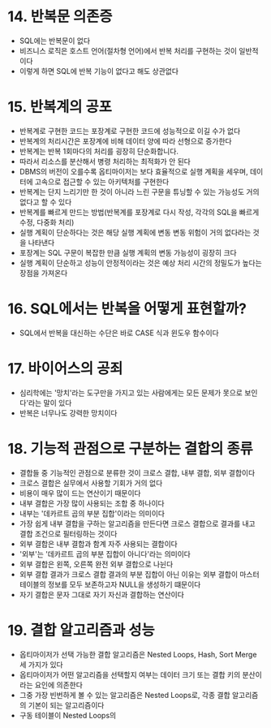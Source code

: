 # 14. 반복문 의존증
- SQL에는 반복문이 없다
- 비즈니스 로직은 호스트 언어(절차형 언어)에서 반복 처리를 구현하는 것이 일반적이다
- 이렇게 하면 SQL에 반복 기능이 없다고 해도 상관없다

# 15. 반복계의 공포
- 반복계로 구현한 코드는 포장계로 구현한 코드에 성능적으로 이길 수가 없다
- 반복계의 처리시간은 포장계에 비해 데이터 양에 따라 선형으로 증가한다
- 반복계는 반복 1회마다의 처리를 굉장히 단순화합니다.
- 따라서 리소스를 분산해서 병령 처리하는 최적화가 안 된다
- DBMS의 버전이 오를수록 옵티마이저는 보다 효율적으로 실행 계획을 세우며, 데이터에 고속으로 접근할 수 있는 아키텍처를 구현한다
- 반복계는 단지 느리기만 한 것이 아니라 느린 구문을 튜닝할 수 있는 가능성도 거의 없다고 할 수 있다
- 반복계를 빠르게 만드는 방법(반복계를 포장계로 다시 작성, 각각의 SQL을 빠르게 수정, 다중화 처리)
- 실행 계획이 단순하다는 것은 해당 실행 계획에 변동 변동 위험이 거의 없다라는 것을 나타낸다
- 포장계는 SQL 구문이 복잡한 만큼 실행 계획의 변동 가능성이 굉장히 크다
- 실행 계획이 단순하고 성능이 안정적이라는 것은 예상 처리 시간의 정밀도가 높다는 장점을 가져온다

# 16. SQL에서는 반복을 어떻게 표현할까?
- SQL에서 반복을 대신하는 수단은 바로 CASE 식과 윈도우 함수이다


# 17. 바이어스의 공죄
- 심리학에는 '망치'라는 도구만을 가지고 있는 사람에게는 모든 문제가 못으로 보인다'라는 말이 있다
- 반복은 너무나도 강력한 망치이다

# 18. 기능적 관점으로 구분하는 결합의 종류
- 결합들 중 기능적인 관점으로 분류한 것이 크로스 결합, 내부 결합, 외부 결합이다
- 크로스 결합은 실무에서 사용할 기회가 거의 없다
- 비용이 매우 많이 드는 연산이기 때문이다
- 내부 결합은 가장 많이 사용되는 조합 중 하나이다
- 내부는 '데카르트 곱의 부분 집합'이라는 의미이다
- 가장 쉽게 내부 결합을 구하는 알고리즘을 만든다면 크로스 결합으로 결과를 내고 결합 조건으로 필터링하는 것이다
- 외부 결합은 내부 결합과 함계 자주 사용되는 결합이다
- '외부'는 '데카르트 곱의 부분 집합이 아니다'라는 의미이다
- 외부 결합은 왼쪽, 오른쪽 완전 외부 결합으로 나뉜다
- 외부 결합 결과가 크로스 결합 결과의 부분 집합이 아닌 이유는 외부 결합이 마스터 테이블의 정보를 모두 보존하고자 NULL을 생성하기 떄문이다
- 자기 결합은 문자 그대로 자기 자신과 결합하는 연산이다

# 19. 결합 알고리즘과 성능
- 옵티마이저가 선택 가능한 결합 알고리즘은 Nested Loops, Hash, Sort Merge 세 가지가 있다
- 옵티마이저가 어떤 알고리즘을 선택할지 여부는 데이터 크기 또는 결합 키의 분산이라는 요인에 의존한다
- 그중 가장 빈번하게 볼 수 있는 알고리즘은 Nested Loops로, 각종 결합 알고리즘의 기본이 되는 알고리즘이다
- 구동 테이블이 Nested Loops의 
